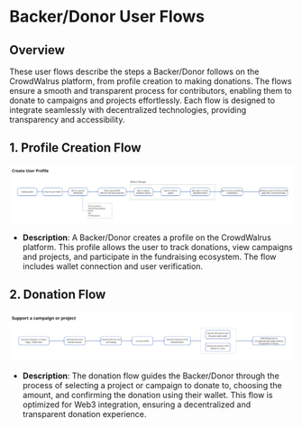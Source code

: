 # Backer/Donor User Flows

## Overview
These user flows describe the steps a Backer/Donor follows on the CrowdWalrus platform, from profile creation to making donations. The flows ensure a smooth and transparent process for contributors, enabling them to donate to campaigns and projects effortlessly. Each flow is designed to integrate seamlessly with decentralized technologies, providing transparency and accessibility.

## 1. **Profile Creation Flow**
![Do-profile](./images/Do-profile.PNG)
- **Description**: A Backer/Donor creates a profile on the CrowdWalrus platform. This profile allows the user to track donations, view campaigns and projects, and participate in the fundraising ecosystem. The flow includes wallet connection and user verification.

## 2. **Donation Flow**
![Do-donation](./images/Do-donation.PNG)
- **Description**: The donation flow guides the Backer/Donor through the process of selecting a project or campaign to donate to, choosing the amount, and confirming the donation using their wallet. This flow is optimized for Web3 integration, ensuring a decentralized and transparent donation experience.

